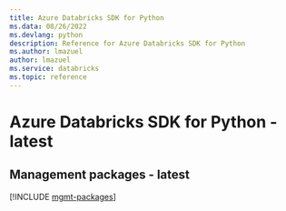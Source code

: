 ```yaml
---
title: Azure Databricks SDK for Python
ms.data: 08/26/2022
ms.devlang: python
description: Reference for Azure Databricks SDK for Python
ms.author: lmazuel
author: lmazuel
ms.service: databricks
ms.topic: reference
---
```

# Azure Databricks SDK for Python - latest

## Management packages - latest
[!INCLUDE [mgmt-packages](databricks-mgmt-index.md)]